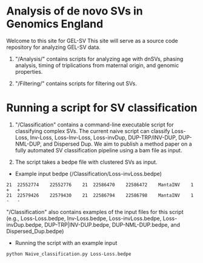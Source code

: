 # Analysis of de novo SVs in Genomics England

Welcome to this site for GEL-SV This site will serve as a source code repository for analyzing GEL-SV data. 

1. "/Analysis/" contains scripts for analyzing age with dnSVs, phasing analysis, timing of triplications from maternal origin, and genomic properties.

2. "/Filtering/" contains scripts for filtering out SVs.


# Running a script for SV classification

1. "/Classification" contains a command-line executable script for classifying complex SVs. The current naive script can classify Loss-Loss, Inv-Loss, Loss-Inv-Loss, Loss-invDup, DUP-TRP/INV-DUP, DUP-NML-DUP, and Dispersed Dup. We aim to publish a method paper on a fully automated SV classification pipeline using a bam file as input.

2. The script takes a bedpe file with clustered SVs as input. 
 
 
 * Example input bedpe (/Classification/Loss-invLoss.bedpe)
 ```
21	22552774	22552776	21	22586470	22586472	MantaINV	1	+	+
21	22579426	22579430	21	22586794	22586798	MantaINV	1	-	-
 ```
 "/Classification" also contains examples of the input files for this script (e.g., Loss-Loss.bedpe, Inv-Loss.bedpe, Loss-invLoss.bedpe, Loss-invDup.bedpe, DUP-TRP|INV-DUP.bedpe, DUP-NML-DUP.bedpe, and Dispersed_Dup.bedpe)

 * Running the script with an example input

 ```
python Naive_classification.py Loss-Loss.bedpe
 ```



